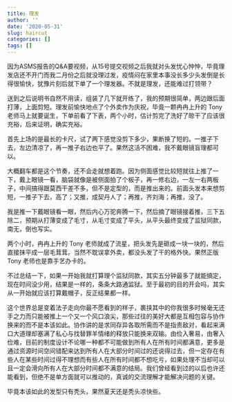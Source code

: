 ```yaml
---
title: 理发
author: ''
date: '2020-05-31'
slug: haircut
categories: []
tags: []
---
```


因为ASMS报告的Q&A要视频，从15号提交视频之后我就对头发忧心忡忡，毕竟理发店还不开门而我二月份之后就没理过发，疫情闷在家里本事没长多少头发倒是长得很愉快，犹豫片刻后就下单了一个理发器。不就是理发，还能难过打领带？

送到之后说明书自然不用读，组装了几下就开练了，我的预期很简单，两边跟后面打薄，上面剪短。理发前愉快地点了个外卖作为庆祝，毕竟一颗冉冉上升的 Tony 老师马上就要诞生，下单前看了下表，两个小时，估计剪完了洗好了晾干了应该很充裕，后来证明，确实充裕。

首先上场的是最长的卡尺，试了两下感觉没剪下多少，果断换了短的。一推子下去，左边清凉了，再一推子右边也平了。果然这活不困难，我不戴眼镜盲理都可以。

大概翻车都是这个节奏，还不会走就想着跑。因为侧面感觉比较短就往上推了一下，戴上眼镜一看，脑袋就像是被侧面拍了个板子，再一修右边，一左一右两板子，中间搞得跟莫西干差不多，但不是定型的，而是推出来的。前面头发本来想剪短，一推子下去，高了；又推，成契丹人了；再推，齐刘海；再推，没了。

我是推一下戴眼镜看一眼，然后内心万驼奔腾一下，然后摘了眼镜接着推，三下五除二，预期从打薄变成了毛寸，从毛寸变成了平头，从平头最终变成了监狱同款，南无，倒也写实。

两个小时，冉冉上升的 Tony 老师就成了流星，把头发先是砸成一块一块的，然后直接抹平成一层毛茸茸。当然不耽误拿外卖，都没头发了干的格外快。果然正版 Tony 老师也是靠手艺办卡的。

不过总结一下，如果一开始我就打算理个监狱同款，其实五分钟最多了就能搞定，现在时间没少用，结果是一样的，条条大路通监狱。至于最初的目的开会吗，其实从一开始就应该打算戴帽子，反正结果都一样。

这个世界总是变着法子走向你最不愿看到的样子，裹挟其中的你我很多时候毫无还手之力而只能被推上一个又一个风口浪尖，那些过往的美好大都是互相包容与协作换来的而不是本该如此。协作讲的是求同存异各取所需而不是指责敌对，看起来满口大道理却塞满了私心与找替罪羊情绪的释放只能换来双输。由俭入奢易，由奢入俭难，目前的制度设计不论哪一种都不可能做到所有人在所有时间都满意，更多是通过资源时间空间错配来达到所有人在大部分时间过的还说得过去，但一定存在有些人在某些时间过得不理想而有些人在所有时间都不想吃亏，如果处理不当却可以且一定会滑向所有人在大部分时间都不满意的结局。我们曾经看到过的以后也许还能看到，但绝不是单方面就可以推动的，真诚的交流理解才能解决问题的关键。

毕竟本该如此的发型只有秃头，果然夏天还是秃头凉快些。